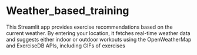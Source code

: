 # Weather_based_training
This Streamlit app provides exercise recommendations based on the current weather. By entering your location, it fetches real-time weather data and suggests either indoor or outdoor workouts using the OpenWeatherMap and ExerciseDB APIs, including GIFs of exercises
